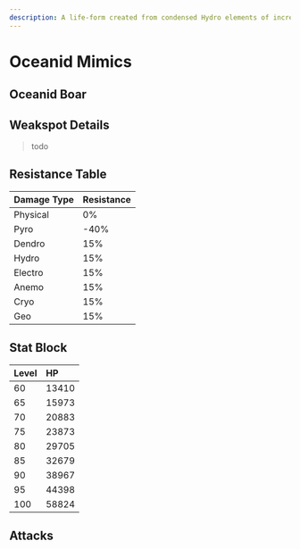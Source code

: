 ```yaml
---
description: A life-form created from condensed Hydro elements of incredible purity. Often attached to bodies of water.It is said that as water bodies become purer, the Hydro elements within grow more abundant, causing the Oceanids to grow more powerful. It is also said by some that Oceanids were once sea creatures from a home far away who carried the fragments of a long-dead god to the many corners of this world. Perhaps they did this so that the love their god held for this world could be spread through the waters to all the land...
---
```


# Oceanid Mimics

## Oceanid Boar



## Weakspot Details

> todo

## Resistance Table

| Damage Type | Resistance |
| :--- | :--- |
| Physical | 0% |
| Pyro | -40% |
| Dendro | 15% |
| Hydro | 15% |
| Electro | 15% |
| Anemo | 15% |
| Cryo | 15% |
| Geo | 15% |

## Stat Block

| Level | HP |
| :--- | :--- |
| 60 | 13410 |
| 65 | 15973 |
| 70 | 20883 |
| 75 | 23873 |
| 80 | 29705 |
| 85 | 32679 |
| 90 | 38967 |
| 95 | 44398 |
| 100 | 58824 |

## Attacks

